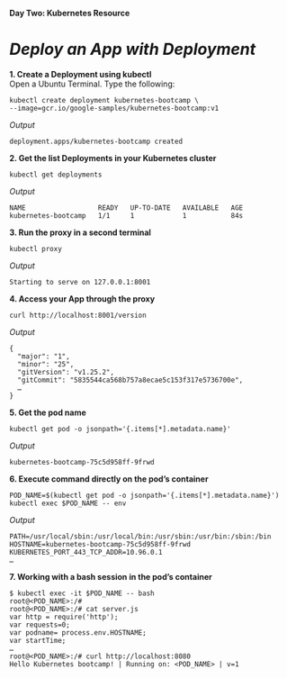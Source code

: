 **Day Two: Kubernetes Resource**
# *Deploy an App with Deployment*

**1. Create a Deployment using kubectl**  
Open a Ubuntu Terminal. Type the following:
```
kubectl create deployment kubernetes-bootcamp \
--image=gcr.io/google-samples/kubernetes-bootcamp:v1
```
*Output*
```   
deployment.apps/kubernetes-bootcamp created
```
**2. Get the list Deployments in your Kubernetes cluster**
```
kubectl get deployments
```
*Output*
```   
NAME                  READY   UP-TO-DATE   AVAILABLE   AGE
kubernetes-bootcamp   1/1     1            1           84s
```
**3. Run the proxy in a second terminal**
```
kubectl proxy
```
*Output*
```   
Starting to serve on 127.0.0.1:8001
```
**4. Access your App through the proxy**
```
curl http://localhost:8001/version
```
*Output*
```   
{
  "major": "1",
  "minor": "25",
  "gitVersion": "v1.25.2",
  "gitCommit": "5835544ca568b757a8ecae5c153f317e5736700e",
  …
}
```
**5. Get the pod name**
```
kubectl get pod -o jsonpath='{.items[*].metadata.name}'
```
*Output*
```   
kubernetes-bootcamp-75c5d958ff-9frwd
```
**6. Execute command directly on the pod’s container**
```
POD_NAME=$(kubectl get pod -o jsonpath='{.items[*].metadata.name}')
kubectl exec $POD_NAME -- env
```
*Output*
```   
PATH=/usr/local/sbin:/usr/local/bin:/usr/sbin:/usr/bin:/sbin:/bin
HOSTNAME=kubernetes-bootcamp-75c5d958ff-9frwd
KUBERNETES_PORT_443_TCP_ADDR=10.96.0.1
…
```
**7. Working with a bash session in the pod’s container**
```
$ kubectl exec -it $POD_NAME -- bash   
root@<POD_NAME>:/#
root@<POD_NAME>:/# cat server.js
var http = require('http');
var requests=0;
var podname= process.env.HOSTNAME; 
var startTime;
…
root@<POD_NAME>:/# curl http://localhost:8080
Hello Kubernetes bootcamp! | Running on: <POD_NAME> | v=1
```
